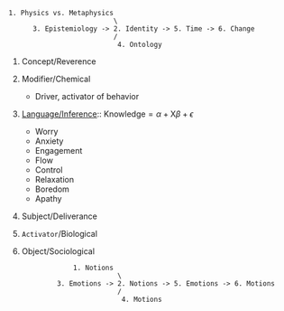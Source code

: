 ```
1. Physics vs. Metaphysics
                          \
      3. Epistemiology -> 2. Identity -> 5. Time -> 6. Change
                          /
                           4. Ontology
```

1. Concept/Reverence
2. Modifier/Chemical
   - Driver, activator of behavior
4. [Language/Inference](https://github.com/abikesa/emotion/blob/main/mode.md):: $\text{Knowledge}=\alpha+\text{X}\beta+\epsilon$
   - Worry
   - Anxiety
   - Engagement
   - Flow
   - Control
   - Relaxation
   - Boredom
   - Apathy
     
5. Subject/Deliverance
6. `Activator`/Biological
7. Object/Sociological

```
                1. Notions
                           \
            3. Emotions -> 2. Notions -> 5. Emotions -> 6. Motions
                           /
                            4. Motions
```


